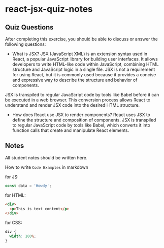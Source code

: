 # react-jsx-quiz-notes

## Quiz Questions

After completing this exercise, you should be able to discuss or answer the following questions:

- What is JSX?
  JSX (JavaScript XML) is an extension syntax used in React, a popular JavaScript library for building user interfaces. It allows developers to write HTML-like code within JavaScript, combining HTML structure and JavaScript logic in a single file. JSX is not a requirement for using React, but it is commonly used because it provides a concise and expressive way to describe the structure and behavior of components.

JSX is transpiled to regular JavaScript code by tools like Babel before it can be executed in a web browser. This conversion process allows React to understand and render JSX code into the desired HTML structure.

- How does React use JSX to render components?
  React uses JSX to define the structure and composition of components. JSX is transpiled to regular JavaScript code by tools like Babel, which converts it into function calls that create and manipulate React elements.

## Notes

All student notes should be written here.

How to write `Code Examples` in markdown

for JS:

```javascript
const data = 'Howdy';
```

for HTML:

```html
<div>
  <p>This is text content</p>
</div>
```

for CSS:

```css
div {
  width: 100%;
}
```
